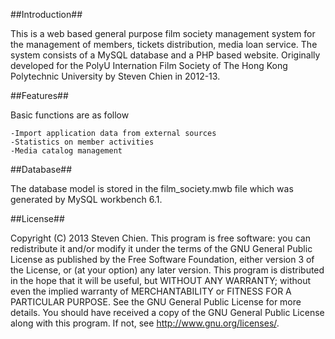 ##Introduction##

This is a web based general purpose film society management system for the management of members, tickets distribution, media loan service.
The system consists of a MySQL database and a PHP based website. Originally developed for the PolyU Internation Film Society of The Hong Kong Polytechnic University by Steven Chien in 2012-13.

##Features##

Basic functions are as follow

	-Import application data from external sources
	-Statistics on member activities
	-Media catalog management
	
##Database##

The database model is stored in the film_society.mwb file which was generated by MySQL workbench 6.1.

##License##

Copyright (C) 2013 Steven Chien.
This program is free software: you can redistribute it and/or modify it under the terms of the GNU General Public License as published by the Free Software Foundation, either version 3 of the License, or (at your option) any later version.
This program is distributed in the hope that it will be useful, but WITHOUT ANY WARRANTY; without even the implied warranty of MERCHANTABILITY or FITNESS FOR A PARTICULAR PURPOSE. See the GNU General Public License for more details.
You should have received a copy of the GNU General Public License along with this program. If not, see http://www.gnu.org/licenses/.